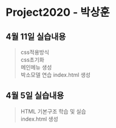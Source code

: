 # Project2020 - 박상훈
## 4월 11일 실습내용
>css적용방식<br>
css초기화<br> 
메인메뉴 생성 <br>
박소모델 연습
 index.html 생성
## 4월 5일 실습내용
>HTML 기본구조 학습 및 실습 <br>
 index.html 생성

